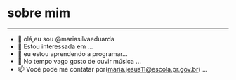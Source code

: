 # sobre mim 
---

- 👋 olá,eu sou @mariasilvaeduarda
- 👀 Estou interessada em  ...
- 🌱 eu estou aprendendo a programar...
- 💞️ No tempo vago gosto de ouvir música ...
- 📫 Vocẽ pode me contatar por(maria.jesus11@escola.pr.gov.br) ...

<!---
mariasilvaeduarda/mariasilvaeduarda is a ✨ special ✨ repository because its `README.md` (this file) appears on your GitHub profile.
You can click the Preview link to take a look at your changes.
--->
